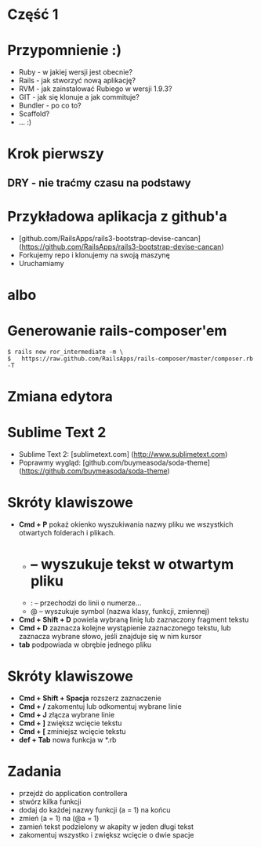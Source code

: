 <!SLIDE title-slide transition=fade>

# Część 1 #

<!SLIDE smaller bullets incremental transition=fade>

# Przypomnienie :)

  * Ruby - w jakiej wersji jest obecnie?
  * Rails - jak stworzyć nową aplikację?
  * RVM - jak zainstalować Rubiego w wersji 1.9.3?
  * GIT - jak się klonuje a jak commituje?
  * Bundler - po co to?
  * Scaffold?
  * ... :)

<!SLIDE smaller bullets incremental transition=fade>

# Krok pierwszy
## DRY - nie traćmy czasu na podstawy

<!SLIDE smaller bullets incremental transition=fade>

# Przykładowa aplikacja z github'a

  * [github.com/RailsApps/rails3-bootstrap-devise-cancan] (https://github.com/RailsApps/rails3-bootstrap-devise-cancan)
  * Forkujemy repo i klonujemy na swoją maszynę
  * Uruchamiamy

<!SLIDE smaller bullets incremental transition=fade>

# albo

<!SLIDE smaller commandline incremental transition=fade>

# Generowanie rails-composer'em

    $ rails new ror_intermediate -m \
    $   https://raw.github.com/RailsApps/rails-composer/master/composer.rb -T

<!SLIDE title-slide transition=fade>

# Zmiana edytora

<!SLIDE small bullets incremental transition=fade>

# Sublime Text 2

  * Sublime Text 2: [sublimetext.com] (http://www.sublimetext.com)
  * Poprawmy wygląd: [github.com/buymeasoda/soda-theme] (https://github.com/buymeasoda/soda-theme)

<!SLIDE smaller bullets incremental transition=fade>

# Skróty klawiszowe

  * __Cmd + P__ pokaż okienko wyszukiwania nazwy pliku we wszystkich otwartych folderach i plikach. 
    * # – wyszukuje tekst w otwartym pliku 
    * : – przechodzi do linii o numerze...
    * @ – wyszukuje symbol (nazwa klasy, funkcji, zmiennej) 
  * __Cmd + Shift + D__ powiela wybraną linię lub zaznaczony fragment tekstu
  * __Cmd + D__ zaznacza kolejne wystąpienie zaznaczonego tekstu, lub zaznacza wybrane słowo, jeśli znajduje się w nim kursor
  * __tab__ podpowiada w obrębie jednego pliku
  
<!SLIDE smaller bullets incremental transition=fade>

# Skróty klawiszowe

  * __Cmd + Shift + Spacja__ rozszerz zaznaczenie
  * __Cmd + /__ zakomentuj lub odkomentuj wybrane linie
  * __Cmd + J__ złącza wybrane linie
  * __Cmd + ]__ zwiększ wcięcie tekstu
  * __Cmd + [__ zminiejsz wcięcie tekstu
  * __def + Tab__ nowa funkcja w *.rb

<!SLIDE smaller bullets incremental transition=fade>

# Zadania

  * przejdż do application controllera
  * stwórz kilka funkcji
  * dodaj do każdej nazwy funkcji (a = 1) na końcu
  * zmień (a = 1) na (@a = 1)
  * zamień tekst podzielony w akapity w jeden długi tekst 
  * zakomentuj wszystko i zwiększ wcięcie o dwie spacje
